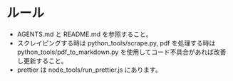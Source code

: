 # ルール

- AGENTS.md と README.md を参照すること。
- スクレイピングする時は python_tools/scrape.py, pdf を処理する時は python_tools/pdf_to_markdown.py を使用してコード不具合があれば改善し更新すること。  
- prettier は node_tools/run_prettier.js にあります。
